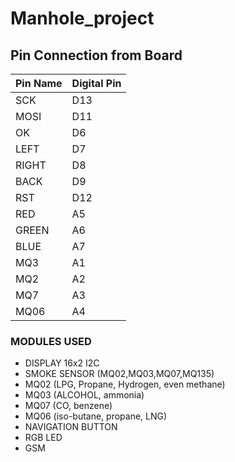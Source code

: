 # Manhole_project

## Pin Connection from Board 
| Pin Name  | Digital Pin                            |
|-----------|----------------------------------------|
|SCK        | D13                                    |
| MOSI      | D11                                    |
| OK        | D6                                     |
| LEFT      | D7                                     |
| RIGHT     | D8                                     |
| BACK      | D9                                     |
| RST       | D12                                    |
| RED       | A5                                     |
| GREEN     | A6                                     |
| BLUE      | A7                                     |
| MQ3       | A1                                     |
| MQ2       | A2                                     |
| MQ7       | A3                                     |
| MQ06      | A4                                     |




### MODULES USED
- DISPLAY 16x2 I2C
- SMOKE SENSOR (MQ02,MQ03,MQ07,MQ135)
- MQ02 (LPG, Propane, Hydrogen, even methane)
- MQ03 (ALCOHOL, ammonia)
- MQ07 (CO, benzene)
- MQ06 (iso-butane, propane, LNG)
- NAVIGATION BUTTON
- RGB LED
- GSM 
